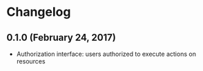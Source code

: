 # Changelog

## 0.1.0 (February 24, 2017)

- Authorization interface: users authorized to execute actions on resources
